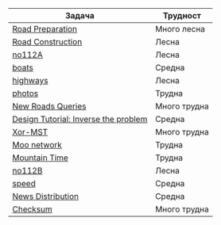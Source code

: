 | Задача | Трудност |
| ----- | ----- |
| [Road Preparation](https://cses.fi/problemset/task/1675) | Много лесна |
| [Road Construction](https://cses.fi/problemset/task/1676) | Лесна |
| [no112A](https://arena.olimpiici.com/#/catalog/173/problem/100409) | Лесна |
| [boats](https://arena.olimpiici.com/#/catalog/41/problem/100077) | Средна |
| [highways](https://arena.olimpiici.com/#/catalog/745/problem/101916) | Лесна |
| [photos](https://arena.olimpiici.com/#/catalog/714/problem/101814) | Трудна |
| [New Roads Queries](https://cses.fi/problemset/task/2101/) | Много трудна |
| [Design Tutorial: Inverse the problem](https://codeforces.com/contest/472/problem/D) | Средна |
| [Xor-MST](https://codeforces.com/contest/888/problem/G) | Много трудна |
| [Moo network](http://usaco.org/index.php?page=viewproblem2&cpid=1211) | Трудна |
| [Mountain Time](https://csacademy.com/contest/archive/task/mountain-time) | Трудна |
| [no112B](https://arena.olimpiici.com/#/catalog/174/problem/100414) | Лесна |
| [speed](https://arena.olimpiici.com/#/catalog/356/problem/100986) | Средна |
| [News Distribution](https://codeforces.com/contest/1167/problem/C) | Средна |
| [Checksum](https://codingcompetitions.withgoogle.com/kickstart/round/0000000000436140/000000000068c2c3#analysis) | Много трудна |

